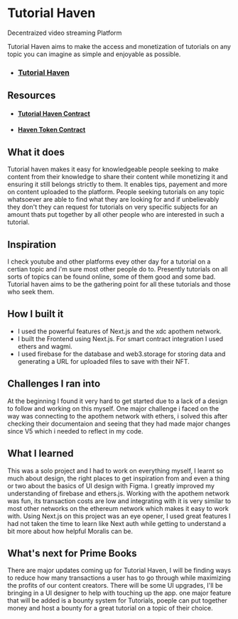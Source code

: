 # Tutorial Haven

Decentraized video streaming Platform

Tutorial Haven aims to make the access and monetization of tutorials on any topic you can imagine
as simple and enjoyable as possible.

- ### [Tutorial Haven](https://tutorial-haven.vercel.app/)

## Resources

- #### [Tutorial Haven Contract](https://explorer.apothem.network/address/xdc8bb6eaBD3316593D6abDc3d0bA5C48Cdabb4aC28#transactions)

- #### [Haven Token Contract](https://explorer.apothem.network/address/xdc893199D7E7090D52C9b3897e1284224dbAf98a3a#transactions)

## What it does

Tutorial haven makes it easy for knowledgeable people seeking to make content from their knowledge to share their content while monetizing it and ensuring it still belongs strictly to them. It enables tips, payement and more on content uploaded to the platform.
People seeking tutorials on any topic whatsoever are able to find what they are looking for and if unbelievably they don't they can request for tutorials on very specific subjects for an amount thats put together by all other people who are interested in such a tutorial.

## Inspiration

I check youtube and other platforms evey other day for a tutorial on a certian topic and i'm sure most other people do to. Presently tutorials on all sorts of topics can be found online, some of them good and some bad. Tutorial haven aims to be the gathering point for all these tutorials and those who seek them.

## How I built it

- I used the powerful features of Next.js and the xdc apothem network.
- I built the Frontend using Next.js. For smart contract integration I used ethers and wagmi.
- I used firebase for the database and web3.storage for storing data and generating a URL for uploaded files to save with their NFT.

## Challenges I ran into

At the beginning I found it very hard to get started due to a lack of a design to follow and working on this myself.
One major challenge i faced on the way was connecting to the apothem network with ethers, i solved this after checking their documentaion and seeing that they had made major changes since V5 which i needed to reflect in my code.

## What I learned

This was a solo project and I had to work on everything myself, I learnt so much about design, the right places to get inspiration from and even a thing or two about the basics of UI design with Figma.
I greatly improved my understanding of firebase and ethers.js.
Working with the apothem network was fun, its transaction costs are low and integrating with it is very similar to most other networks on the ethereum network which makes it easy to work with.
Using Next.js on this project was an eye opener, I used great features I had not taken the time to learn like Next auth while getting to understand a bit more about how helpful Moralis can be.

## What's next for Prime Books

There are major updates coming up for Tutorial Haven, I will be finding ways to reduce how many transactions a user has to go through while maximizing the profits of our content creators.
There will be some UI upgrades, I'll be bringing in a UI designer to help with touching up the app.
one major feature that will be added is a bounty system for Tutorials, poeple can put together money and host a bounty for a great tutorial on a topic of their choice.
